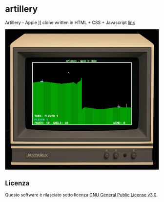# artillery
Artillery - Apple ][ clone written in HTML + CSS + Javascript 
[link](https://albertonellifun.github.io/artillery/artillery.html)

![gameplay](/screenshot.jpg)


## Licenza

Questo software è rilasciato sotto licenza [GNU General Public License v3.0](https://www.gnu.org/licenses/gpl-3.0.html).



